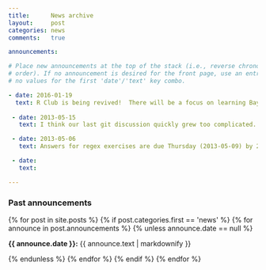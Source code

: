 ```yaml
---
title:      News archive
layout:     post
categories: news
comments:   true

announcements:

# Place new announcements at the top of the stack (i.e., reverse chronological
# order). If no announcement is desired for the front page, use an entry with
# no values for the first 'date'/'text' key combo.

- date: 2016-01-19
  text: R Club is being revived!  There will be a focus on learning Bayesian statistics using Richard McElreath's book [Statistical Rethinking](http://xcelab.net/rm/statistical-rethinking/).  More info soon.
  
 - date: 2013-05-15
   text: I think our last git discussion quickly grew too complicated. I've added a new resource that demonstrates the basics of git as well as a simple homework assignment to put what you learn to use. Also, Stacey will be giving a short presentation on the VennDiagram R package

 - date: 2013-05-06
   text: Answers for regex exercises are due Thursday (2013-05-09) by 2PM. This week we will cover the use of git (a version control system for keeping track of changes in your code). In preparation, be sure to do the short homework for this week before we meet.

 - date:
   text:

---
```


<div>
  <h3>Past announcements</h3>
  {% for post in site.posts %}
    {% if post.categories.first == 'news' %}
      {% for announce in post.announcements %}
        {% unless announce.date == null %}
          <p><strong>{{ announce.date }}:</strong> {{ announce.text | markdownify }}</p>
        {% endunless %}
      {% endfor %}
    {% endif %}
  {% endfor %}
</div>
